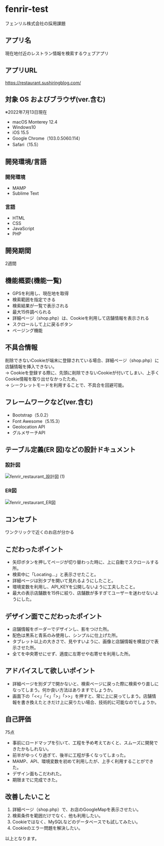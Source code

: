 # fenrir-test
フェンリル株式会社の採用課題

## アプリ名
現在地付近のレストラン情報を検索するウェブアプリ

## アプリURL
https://restaurant.sushiringblog.com/

## 対象 OS およびブラウザ(ver.含む)
※2022年7月13日現在

- macOS Monterey 12.4
- Windows10
- iOS 15.5
- Google Chrome（103.0.5060.114）
- Safari（15.5）

## 開発環境/言語
### 開発環境
- MAMP
- Sublime Text

### 言語
- HTML
- CSS
- JavaScript
- PHP

## 開発期間
2週間

## 機能概要(機能一覧)
- GPSを利用し、現在地を取得
- 検索範囲を指定できる
- 検索結果が一覧で表示される
- 最大15件調べられる
- 詳細ページ（shop.php）は、Cookieを利用して店舗情報を表示される
- スクロールして上に戻るボタン
- ページング機能

## 不具合情報
削除できないCookieが端末に登録されている場合、詳細ページ（shop.php）に店舗情報を挿入できない。  
→ Cookieを登録する際に、先頭に削除できないCookieが付いてしまい、上手くCookie情報を取り出せなかったため。  
→ シークレットモードを利用することで、不具合を回避可能。

## フレームワークなど(ver.含む)
- Bootstrap（5.0.2）
- Font Awesome（5.15.3）
- Geolocation API
- グルメサーチAPI

## テーブル定義(ER 図)などの設計ドキュメント
### 設計図
![fenrir_restaurant_設計図 (1)](https://user-images.githubusercontent.com/80729160/178891411-3d4874fb-c53f-4f37-a751-d1ee8c07eed3.jpg)

### ER図
![fenrir_restaurant_ER図](https://user-images.githubusercontent.com/80729160/178891183-0ddb4eb4-41de-4c41-abb9-7c34cac9da33.jpg)

## コンセプト
ワンクリックで近くのお店が分かる

## こだわったポイント
- 矢印ボタンを押してページが切り替わった時に、上に自動でスクロールする所。
- 検索中に「Locating…」と表示させたこと。
- 詳細ページは別タブを開いて見れるようにしたこと。
- 環境変数を利用し、API_KEYを公開しないように工夫したこと。
- 最大の表示店舗数を15件に絞り、店舗数が多すぎてユーザーを迷わせないようにした。

## デザイン面でこだわったポイント
- 店舗情報をボーダーでデザインし、影をつけた所。
- 配色は黒系と青系のみ使用し、シンプルに仕上げた所。
- タブレット以上の大きさで、見やすいように、画像と店舗情報を横並びで表示させた所。
- 全てを中央寄せにせず、適度に左寄せや右寄せを利用した所。

## アドバイスして欲しいポイント
- 詳細ページを別ダブで開かないと、検索ページに戻った際に検索やり直しになってしまう。何か良い方法はありますでしょうか。
- 画面下の「<<」「<」「>」「>>」を押すと、常に上に戻ってしまう。店舗情報を書き換えたときだけ上に戻りたい場合、技術的に可能なのでしょうか。

## 自己評価
75点

- 事前にロードマップを引いて、工程を予め考えておくと、スムーズに開発できたかもしれない。
- 前半がゆっくり過ぎて、後半に工程が多くなってしまった。
- MAMP、API、環境変数を初めて利用したが、上手く利用することができた。
- デザイン面もこだわれた。
- 期限までに完成できた。

## 改善したいこと
1. 詳細ページ（shop.php）で、お店のGoogleMapを表示させたい。
2. 検索条件を範囲だけでなく、他も利用したい。
3. Cookieではなく、MySQLなどのデータベースでも試してみたい。
4. Cookieのエラー問題を解決したい。

以上となります。
